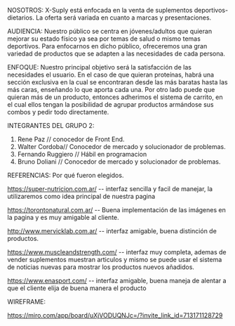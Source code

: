 NOSOTROS: X-Suply está enfocada en la venta de suplementos deportivos-dietarios. La oferta será variada en cuanto a marcas y presentaciones.

AUDIENCIA: Nuestro público se centra en jóvenes/adultos que quieran mejorar su estado físico ya sea por temas de salud o mismo temas deportivos. Para enfocarnos en dicho público, ofreceremos una gran variedad de productos que se adapten a las necesidades de cada persona.

ENFOQUE: Nuestro principal objetivo será la satisfacción de las necesidades el usuario. En el caso de que quieran proteínas, habrá una sección exclusiva en la cual se encontraran desde las más baratas hasta las más caras, enseñando lo que aporta cada una. Por otro lado puede que quieran más de un producto, entonces adherimos el sistema de carrito, en el cual ellos tengan la posibilidad de agrupar productos armándose sus combos y pedir todo directamente.

INTEGRANTES DEL GRUPO 2:

1. Rene Paz // conocedor de Front End.
2. Walter Cordoba// Conocedor de mercado y solucionador de problemas.
3. Fernando Ruggiero // Hábil en programacion
4. Bruno Doliani // Conocedor de mercado y solucionador de problemas.

REFERENCIAS: Por qué fueron elegidos.

https://super-nutricion.com.ar/ -- interfaz sencilla y facil de manejar, la utilizaremos como idea principal de nuestra pagina

https://torontonatural.com.ar/ -- Buena implementación de las imágenes en la pagina y es muy amigable al cliente.

http://www.mervicklab.com.ar/ -- interfaz amigable, buena distinción de productos.

https://www.muscleandstrength.com/ -- interfaz muy completa, ademas de vender suplementos muestran articulos y mismo se puede usar el sistema de noticias nuevas para mostrar los productos nuevos añadidos.

https://www.enasport.com/ -- interfaz amigable, buena maneja de alentar a que el cliente elija de buena manera el producto

WIREFRAME: 

https://miro.com/app/board/uXjVODUQNJc=/?invite_link_id=713171128729
